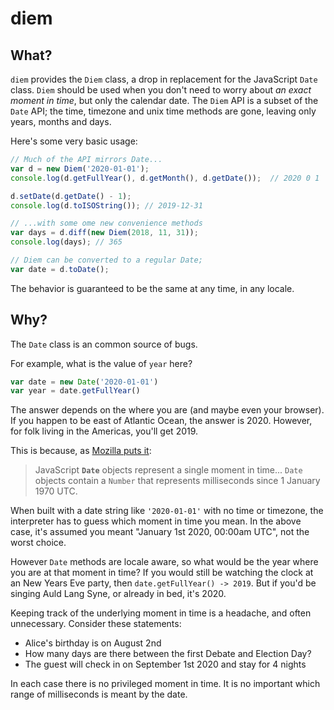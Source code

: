 # diem

## What?

`diem` provides the `Diem` class, a drop in replacement for the JavaScript `Date` class.  `Diem` should be used when you don't need to worry about _an exact moment in time_, but only the calendar date.  The `Diem` API is a subset of the `Date` API; the time, timezone and unix time methods are gone, leaving only years, months and days.

Here's some very basic usage:
```js
// Much of the API mirrors Date...
var d = new Diem('2020-01-01');
console.log(d.getFullYear(), d.getMonth(), d.getDate());  // 2020 0 1

d.setDate(d.getDate() - 1);
console.log(d.toISOString()); // 2019-12-31

// ...with some ome new convenience methods
var days = d.diff(new Diem(2018, 11, 31));
console.log(days); // 365

// Diem can be converted to a regular Date;
var date = d.toDate();
```
The behavior is guaranteed to be the same at any time, in any locale.

## Why?

The `Date` class is an common source of bugs.  

For example, what is the value of `year` here?
```js
var date = new Date('2020-01-01')
var year = date.getFullYear()
```
The answer depends on the where you are (and maybe even your browser).  If you happen to be east of Atlantic Ocean, the answer is 2020.
However, for folk living in the Americas, you'll get 2019.

This is because, as [Mozilla puts it](https://developer.mozilla.org/en-US/docs/Web/JavaScript/Reference/Global_Objects/Date):
> JavaScript **`Date`** objects represent a single moment in time... `Date` objects contain a `Number` that represents milliseconds since 1 January 1970 UTC.

When built with a date string like `'2020-01-01'` with no time or timezone, the interpreter has to guess which moment in time you mean.  In the above case, it's assumed you meant "January 1st 2020, 00:00am UTC", not the worst choice. 

However `Date` methods are locale aware, so what would be the year where you are at that moment in time?  If you would still be watching the clock at an New Years Eve party, then `date.getFullYear() -> 2019`.  But if you'd be singing Auld Lang Syne, or already in bed, it's 2020. 

Keeping track of the underlying moment in time is a headache, and often unnecessary.  Consider these statements:

- Alice's birthday is on August 2nd
- How many days are there between the first Debate and Election Day?
- The guest will check in on September 1st 2020 and stay for 4 nights
  
In each case there is no privileged moment in time. It is no important which range of milliseconds is meant by the date.  